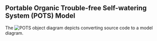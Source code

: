 ## **P**ortable **O**rganic **T**rouble-free **S**elf-watering System (**POTS**) Model

The ![**POTS**](images/POTSobjectdiagram.png) object diagram depicts converting source code to a model diagram.








